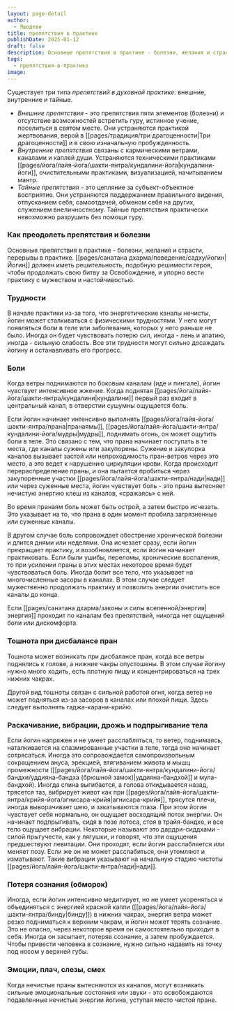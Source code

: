 ```yaml
---
layout: page-detail
author:
  - Яшодеви
title: препятствия в практике
publishDate: 2025-01-12
draft: false
description: Основные препятствия в практике - болезни, желания и страсти, перерывы в практике. Йогин должен иметь решительность, подобную решимости героя, чтобы продолжать свою битву за Освобождение, и упорно вести практику с мужеством и настойчивостью.
tags:
  - препятствия-в-практике
image:
---
```

Существует три типа *препятствий в духовной практике*: внешние, внутренние и тайные. 

- *Внешние препятствия* - это препятствия пяти элементов (болезни) и отсутствие возможностей встретить гуру, истинное учение, поселиться в святом месте. Они устраняются практикой жертвования, верой в [[pages/традиция/три драгоценности|Три драгоценности]] и в свою изначальную пробужденность. 
- *Внутренние препятствия* связаны с кармическими ветрами, каналами и каплей души. Устраняются техническими практиками [[pages/йога/лайя-йога/шакти-янтра/кундалини-йога|кундалини-йоги]], очистительными практиками, визуализацией, начитыванием мантр. 
- *Тайные препятствия* - это цепляние за субъект-объектное восприятие. Они устраняются поддержанием правильного видения, отпусканием себя, самоотдачей, обменом себя на других, служением внеличностному. Тайные препятствия практически невозможно разрушить без помощи гуру.
### Как преодолеть препятствия и болезни 

Основные препятствия в практике - болезни, желания и страсти, перерывы в практике. [[pages/санатана дхарма/поведение/садху/йогин|Йогин]] должен иметь решительность, подобную решимости героя, чтобы продолжать свою битву за Освобождение, и упорно вести практику с мужеством и настойчивостью. 
### Трудности 

В начале практики из-за того, что энергетические каналы нечисты, йогин может сталкиваться с физическими трудностями. У него могут появляться боли в теле или заболевания, которых у него раньше не было. Иногда он будет чувствовать потерю сил, иногда - лень и апатию, иногда - сильную слабость. Все эти трудности могут сильно досаждать йогину и останавливать его прогресс. 
### Боли 

Когда ветры поднимаются по боковым каналам (иде и пингале), йогин чувствует интенсивное жжение. Когда поднятая [[pages/йога/лайя-йога/шакти-янтра/кундалини|кундалини]] первый раз входит в центральный канал, в отверстии сушумны ощущается боль. 

Если йогин начинает интенсивно выполнять [[pages/йога/лайя-йога/шакти-янтра/прана|пранаямы]], [[pages/йога/лайя-йога/шакти-янтра/кундалини-йога/мудры|мудры]], поднимать огонь, он может ощутить боли в теле. Это связано с тем, что прана начинает поступать в те места, где каналы сужены или закупорены. Сужение и закупорка каналов вызывает застой или непроходимость пран-ветров через это место, а это ведет к нарушению циркуляции крови. Когда происходит перераспределение праны, и она пытается пробиться через закупоренные участки [[pages/йога/лайя-йога/шакти-янтра/нади|нади]] или через суженные места, йогин чувствует боль - это прана вытесняет нечистую энергию клеш из каналов, «сражаясь» с ней. 

Во время пранаям боль может быть острой, а затем быстро исчезать. Это указывает на то, что прана в один момент пробила загрязненные или суженные каналы. 

В другом случае боль сопровождает обострение хронической болезни и длится днями или неделями. Она исчезает сразу, если йогин прекращает практику, и возобновляется, если йогин начинает практиковать. Если были ушибы, переломы, хронические воспаления, то при усилении праны в этих местах некоторое время будет чувствоваться боль. Иногда болит все тело, что указывает на многочисленные засоры в каналах. В этом случае следует мужественно продолжать практику и позволить энергии очистить все каналы до конца. 

Если [[pages/санатана дхарма/законы и силы вселенной/энергия|энергия]] проходит по каналам без препятствий, никогда нет ощущений боли или дискомфорта. 
### Тошнота при дисбалансе пран 

Тошнота может возникать при дисбалансе пран, когда все ветры поднялись к голове, а нижние чакры опустошены. В этом случае йогину нужно много ходить, есть плотную пищу и концентрироваться на трех нижних чакрах. 

Другой вид тошноты связан с сильной работой огня, когда ветер не может подняться из-за засоров в каналах или плохой пищи. Здесь следует выполнять гаджа-карани-крийю. 
### Раскачивание, вибрации, дрожь и подпрыгивание тела 

Если йогин напряжен и не умеет расслабляться, то ветер, поднимаясь, наталкивается на спазмированные участки в теле, тогда оно начинает сотрясаться. Иногда это сопровождается самопроизвольным сокращением ануса, эрекцией, втягиванием живота и мышц промежности ([[pages/йога/лайя-йога/шакти-янтра/кундалини-йога/бандхи/уддияна-бандха (брюшной замок)|уддияна-бандхой]] и мула-бандхой). Иногда спина выгибается, а голова откидывается назад, трясется таз, вибрирует живот как при [[pages/йога/лайя-йога/шакти-янтра/крийя-йога/агнисара-крийя|агнисара-крийя]], трясутся плечи, иногда выворачивает шею, и закатываются глаза. При этом йогин чувствует себя нормально, он ощущает восходящий поток энергии. Он начинает подпрыгивать, сидя в позе лотоса, стоя в трайя-бандхе, и все тело ощущает вибрации. Некоторые называют это дардри-сиддхами - силой прыгучести, как у лягушки, и говорят, что эти ощущения предшествуют левитации. Они проходят, если йогин расслабляется или меняет позу. Если же он не может расслабиться, они утомляют и изматывают. Такие вибрации указывают на начальную стадию чистоты [[pages/йога/лайя-йога/шакти-янтра/нади|нади]]. 
### Потеря сознания (обморок) 

Иногда, если йогин интенсивно медитирует, но не умеет укореняться и объединяться с энергией красной капли ([[pages/йога/лайя-йога/шакти-янтра/бинду|бинду]]) в нижних чакрах, энергия ветра может резко подниматься к верхним чакрам, и йогин может терять сознание. Это не опасно, через некоторое время он самостоятельно приходит в себя. Иногда он засыпает, потеряв сознание, а затем пробуждается. Чтобы привести человека в сознание, нужно сильно надавить на точку под носом у верхней губы. 
### Эмоции, плач, слезы, смех 

Когда нечистые праны вытесняются из каналов, могут возникать сильные эмоциональные состояния или звуки - это освобождаются подавленные нечистые энергии йогина, уступая место чистой пране. 